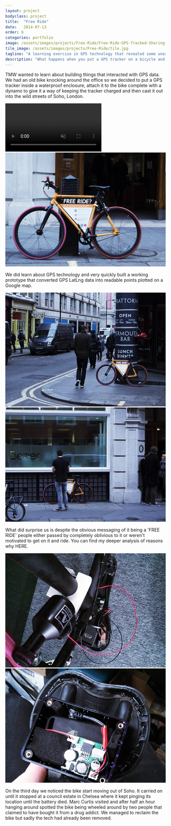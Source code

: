 ```yaml
---
layout: project
bodyclass: project
title:  "Free Ride"
date:   2014-07-13
order: 6
categories: portfolio
image: /assets/images/projects/Free-Ride/Free-Ride-GPS-Tracked-Sharing-Bike.jpg
tile_image: /assets/images/projects/Free-Ride/tile.jpg
tagline: "A learning exercise in GPS technology that revealed some unexpected behaviour."
description: "What happens when you put a GPS tracker on a bicycle and leave it out on the street for anyone that wants to use it? For one reason or another most people don't use it, and then it gets stolen!"
---
```


<p class="project-quote">TMW wanted to learn about building things that interacted with GPS data. We had an old bike knocking around the office so we decided to put a GPS tracker inside a waterproof enclosure, attach it to the bike complete with a dynamo to give it a way of keeping the tracker charged and then cast it out into the wild streets of Soho, London.</p>

<video width="60%" preload="auto" autoplay="true" loop="loop" muted volume="0"> 
  <source src="/assets/videos/Freeride.mp4" type="video/mp4" />
  Your browser does not support the video tag.
</video>

<img src="/assets/images/projects/Free-Ride-GPS-Tracked-Sharing-Bike-Stand.jpg" title="Sentimeter: A novel data collection tool to measure the mood of the workplace." alt="Sentimeter: A novel data collection tool to measure the mood of the workplace."/>

<p class="project-quote">We did learn about GPS technology and very quickly built a working prototype that converted GPS LatLng data into readable points plotted on a Google map.</p>

<img class="imgleft" src="/assets/images/projects/Free-Ride-GPS-Tracked-Sharing-Bike-Street.jpg" title="Sentimeter: A novel data collection tool to measure the mood of the workplace." alt="Sentimeter: A novel data collection tool to measure the mood of the workplace."/>
<img class="imgright" src="/assets/images/projects/Free-Ride-GPS-Tracked-Sharing-Bike-Street2.jpg" title="Sentimeter: A novel data collection tool to measure the mood of the workplace." alt="Sentimeter: A novel data collection tool to measure the mood of the workplace."/>

<p class="project-quote">What did surprise us is despite the obvious messaging of it being a 'FREE RIDE' people either passed by completely oblivious to it or weren't motivated to get on it and ride. You can find my deeper analysis of reasons why HERE.</p>

<img class="imgleft" src="/assets/images/projects/Free-Ride-Build-Process-Dynamo.jpg" title="Sentimeter: A novel data collection tool to measure the mood of the workplace." alt="Sentimeter: A novel data collection tool to measure the mood of the workplace."/>
<img class="imgright" src="/assets/images/projects/Free-Ride-Build-Process-GPS.jpg" title="Sentimeter: A novel data collection tool to measure the mood of the workplace." alt="Sentimeter: A novel data collection tool to measure the mood of the workplace."/>

<p class="project-quote">On the third day we noticed the bike start moving out of Soho. It carried on until it stopped at a council estate in Chelsea where it kept pinging its location until the battery died. Marc Curtis visited and after half an hour hanging around spotted the bike being wheeled around by two people that claimed to have bought it from a drug addict. We managed to reclaim the bike but sadly the tech had already been removed.</p>